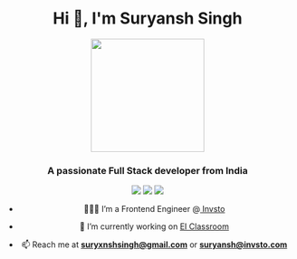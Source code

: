 <h1 align="center">Hi 👋, I'm Suryansh Singh</h1>
<div align="center">
  <img height="200" src="https://media.giphy.com/media/Ws6T5PN7wHv3cY8xy8/giphy.gif?cid=790b76117wc4dqfd10c5676z5vlt8ltjzkixk25p5itp49pa&ep=v1_gifs_search&rid=giphy.gif&ct=g" />
</div>
<h3 align="center">A passionate Full Stack developer from India</h3>

<div align="center"> 
<a href="https://twitter.com/suryxnshsingh" target="_blank"><img src="https://img.shields.io/badge/Twitter-1DA1F2?style=for-the-badge&logo=twitter&logoColor=white" target="_blank"></a>
<a href="https://www.linkedin.com/in/suryxnshsingh" target="_blank"><img src="https://img.shields.io/badge/LinkedIn-0077B5?style=for-the-badge&logo=linkedin&logoColor=white" target="_blank"></a>
<a href = "mailto:suryxnshsingh@gmail.com"><img src="https://img.shields.io/badge/-Gmail-%23333?style=for-the-badge&logo=gmail&logoColor=white" target="_blank"></a>

- 🧑🏻‍💻 I’m a Frontend Engineer @[ Invsto](https://invsto.com)

- 🔭 I’m currently working on [EI Classroom](https://github.com/suryxnshsingh/backend-new-EI)

- 📫 Reach me at **suryxnshsingh@gmail.com** or **suryansh@invsto.com**
